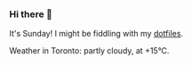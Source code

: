 ### Hi there :wave:

It's Sunday! I might be fiddling with my [dotfiles](https://github.com/bewuethr/dotfiles).

Weather in Toronto: partly cloudy, at +15°C.
